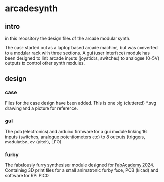 # arcadesynth
## intro
in this repository the design files of the arcade modular synth. 

The case started out as a laptop based arcade machine, but was converted to a modular rack with three sections. A gui (user interface) module has been designed to link arcade inputs (joysticks, switches) to analogue (0-5V) outputs to control other synth modules.

## design
### case
Files for the case design have been added. This is one big (cluttered) *.svg drawing and a picture for reference.
### gui
The pcb (electronics) and arduino firmware for a gui module linking 16 inputs (switches, analogue potentiometers etc) to 8 outputs (triggers, modulation, cv (pitch), LFO)
### furby
The fabulously furry synthesiser module designed for [FabAcademy 2024](https://fabacademy.org/2024/labs/waag/students/edwin-dertien/project/). Containing 3D print files for a small animatronic furby face, PCB (kicad) and software for RPi PICO

